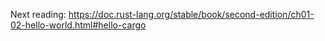 Next reading:
https://doc.rust-lang.org/stable/book/second-edition/ch01-02-hello-world.html#hello-cargo
